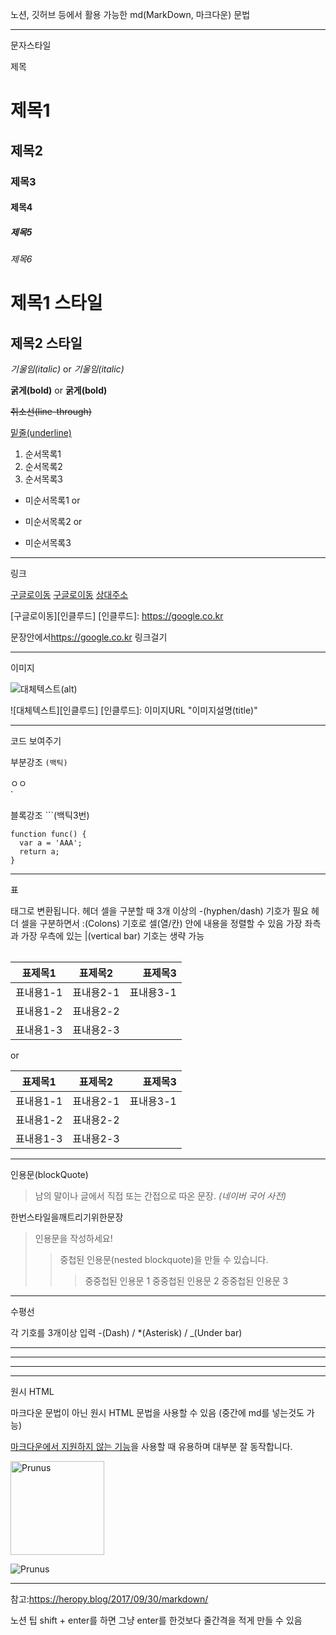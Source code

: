 노션, 깃허브 등에서 활용 가능한
md(MarkDown, 마크다운) 문법

----------------------------------------------------------------------------------------------------

문자스타일

제목
#	제목1
##	제목2
###	제목3
####	제목4
#####	제목5
######	제목6

제목1 스타일
======

제목2 스타일
----------

*기울임(italic)*
or
_기울임(italic)_

**굵게(bold)**
or
__굵게(bold)__

~~취소선(line-through)~~

<u>밑줄(underline)</u>

1. 순서목록1
1. 순서목록2
1. 순서목록3

- 미순서목록1
or
* 미순서목록2
or
+ 미순서목록3

----------------------------------------------------------------------------------------------------

링크

[구글로이동](https://google.co.kr)
[구글로이동](https://google.co.kr "구글링크로이동합니다(title)")
[상대주소](../member/login)

[구글로이동][인클루드]
[인클루드]: https://google.co.kr

문장안에서<https://google.co.kr> 링크걸기

----------------------------------------------------------------------------------------------------

이미지

![대체텍스트(alt)](이미지URL "이미지설명(title)")

![대체텍스트][인클루드]
[인클루드]: 이미지URL "이미지설명(title)"

----------------------------------------------------------------------------------------------------

코드 보여주기

부분강조 `(백틱)
`<div>ㅇㅇ</div>`

블록강조 ```(백틱3번)
```
function func() {
  var a = 'AAA';
  return a;
}
```

----------------------------------------------------------------------------------------------------

표

<table> 태그로 변환됩니다.
헤더 셀을 구분할 때 3개 이상의 -(hyphen/dash) 기호가 필요
헤더 셀을 구분하면서 :(Colons) 기호로 셀(열/칸) 안에 내용을 정렬할 수 있음
가장 좌측과 가장 우측에 있는 |(vertical bar) 기호는 생략 가능

| 표제목1 | 표제목2 | 표제목3 |
|---|:---:|---:|
| 표내용1-1 | 표내용2-1 | 표내용3-1 |
| 표내용1-2 | 표내용2-2 |  |
| 표내용1-3 | 표내용2-3 |  |

or

표제목1 | 표제목2 | 표제목3
---|:---:|---:|
표내용1-1 | 표내용2-1 | 표내용3-1
표내용1-2 | 표내용2-2 |
표내용1-3 | 표내용2-3 |

----------------------------------------------------------------------------------------------------

인용문(blockQuote)

> 남의 말이나 글에서 직접 또는 간접으로 따온 문장.
> _(네이버 국어 사전)_

한번스타일을깨트리기위한문장

> 인용문을 작성하세요!
>> 중첩된 인용문(nested blockquote)을 만들 수 있습니다.
>>> 중중첩된 인용문 1
>>> 중중첩된 인용문 2
>>> 중중첩된 인용문 3

----------------------------------------------------------------------------------------------------

수평선

각 기호를 3개이상 입력 -(Dash) / *(Asterisk) / _(Under bar)

---
***
___

----------------------------------------------------------------------------------------------------

원시 HTML

마크다운 문법이 아닌 원시 HTML 문법을 사용할 수 있음 (중간에 md를 넣는것도 가능)

<u>마크다운에서 지원하지 않는 기능</u>을 사용할 때 유용하며 대부분 잘 동작합니다.

<img width="150" src="http://www.gstatic.com/webp/gallery/4.jpg" alt="Prunus" title="A Wild Cherry (Prunus avium) in flower">

![Prunus](http://www.gstatic.com/webp/gallery/4.jpg)

----------------------------------------------------------------------------------------------------

참고:https://heropy.blog/2017/09/30/markdown/


노션 팁
shift + enter를 하면 그냥 enter를 한것보다 줄간격을 적게 만들 수 있음













